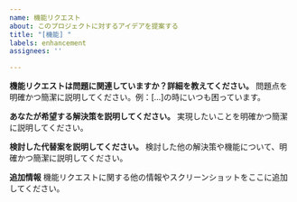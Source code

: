 ```yaml
---
name: 機能リクエスト
about: このプロジェクトに対するアイデアを提案する
title: "[機能] "
labels: enhancement
assignees: ''

---
```


**機能リクエストは問題に関連していますか？詳細を教えてください。**
問題点を明確かつ簡潔に説明してください。例：[...]の時にいつも困っています。

**あなたが希望する解決策を説明してください。**
実現したいことを明確かつ簡潔に説明してください。

**検討した代替案を説明してください。**
検討した他の解決策や機能について、明確かつ簡潔に説明してください。

**追加情報**
機能リクエストに関する他の情報やスクリーンショットをここに追加してください。